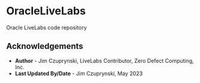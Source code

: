 # OracleLiveLabs
Oracle LiveLabs code repository

## Acknowledgements
* **Author** - Jim Czuprynski, LiveLabs Contributor, Zero Defect Computing, Inc.
* **Last Updated By/Date** - Jim Czuprynski, May 2023
